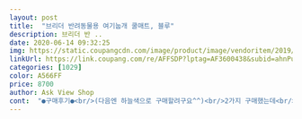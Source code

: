 ```yaml
---
layout: post 
title:  "브리더 반려동물용 여기눕개 쿨매트, 블루" 
description: 브리더 반 ..
date: 2020-06-14 09:32:25 
img: https://static.coupangcdn.com/image/product/image/vendoritem/2019/03/21/3716252095/f741f95b-9263-43db-a91a-f462965068fc.jpg 
linkUrl: https://link.coupang.com/re/AFFSDP?lptag=AF3600438&subid=ahnPublicAsk&pageKey=94121609&itemId=291342063&vendorItemId=3716252095&traceid=V0-113-480782cd28951a37 
categories: [1029] 
color: A566FF 
price: 8700 
author: Ask View Shop 
cont:  "●구매후기●<br/>(다음엔 하늘색으로 구매할려구요^^)<br/>2가지 구매했는데<br/>3개월차 포메!<br/>강아지들이 너무 더위를타서 헥헥거리길래<br/>구매동기<br/>놀때도 사용하라고 2개 구매했어요<br/>단점❗️<br/>더 지켜보고 수정할거있으면 하겠슴돠<br/>더워서 강아지 쓰라고 사줫는데 제가 쓰고있어요.<br/><br/>디자인 색 너무 이뻐서 선택함<br/>디자인 색깔 배송 다 마음에듬<br/>디자인 짱짱! 너무 이뻐용^.<br/>^<br/>딱히 뭐 없어요 ㅋㅋㅋ<br/>땀안차고 계속 거기에 다리고 팔이고 올려놓고있어요<br/>사이즈가 딱이예요<br/>시원해서그런지 강아지도 위에서 잘놀고 잘자네요!ㅎㅎ<br/>여기눕개, 오늘날씨말도말개<br/>여기눕개가 먼저왔어요^^<br/>오자마자 깔아주니 바로 눕네요<br/>우리집강아지가 이 시원함을 몰라줘서 그저 아쉬울뿐이네요<br/>장점 ❗️<br/>저도 앉아봤는데 진짜 삼십분이지나도 시원함<br/>주문했어요!<br/>지속력은 대박<br/>하늘색살까.<br/>흰색살까 엄청 고민하다가<br/>흰색구매했는데 노래지는건 어쩔수없는것같아요ㅠㅠ<br/>" 
---
```

